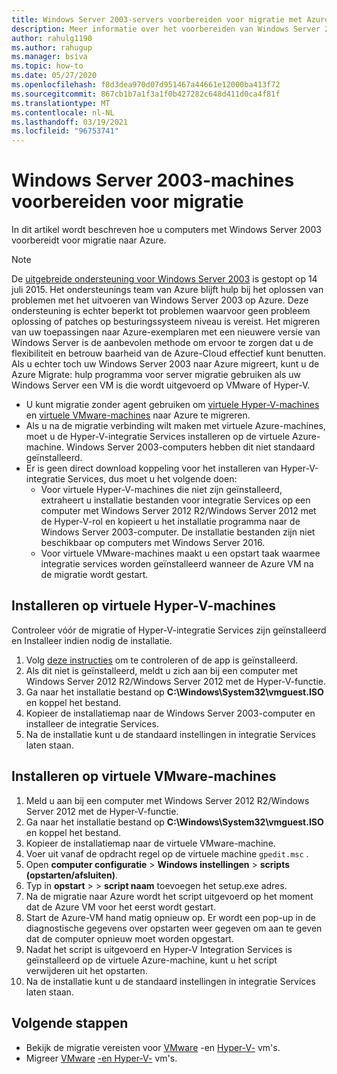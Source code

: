 ```yaml
---
title: Windows Server 2003-servers voorbereiden voor migratie met Azure Migrate
description: Meer informatie over het voorbereiden van Windows Server 2003-servers voor migratie met Azure Migrate.
author: rahulg1190
ms.author: rahugup
ms.manager: bsiva
ms.topic: how-to
ms.date: 05/27/2020
ms.openlocfilehash: f8d3dea970d07d951467a44661e12000ba413f72
ms.sourcegitcommit: 867cb1b7a1f3a1f0b427282c648d411d0ca4f81f
ms.translationtype: MT
ms.contentlocale: nl-NL
ms.lasthandoff: 03/19/2021
ms.locfileid: "96753741"
---
```

# <a name="prepare-windows-server-2003-machines-for-migration"></a>Windows Server 2003-machines voorbereiden voor migratie

In dit artikel wordt beschreven hoe u computers met Windows Server 2003 voorbereidt voor migratie naar Azure. 


> [!NOTE]
> De [uitgebreide ondersteuning voor Windows Server 2003](/troubleshoot/azure/virtual-machines/run-win-server-2003#microsoft-windows-server-2003-end-of-support) is gestopt op 14 juli 2015.  Het ondersteunings team van Azure blijft hulp bij het oplossen van problemen met het uitvoeren van Windows Server 2003 op Azure. Deze ondersteuning is echter beperkt tot problemen waarvoor geen probleem oplossing of patches op besturingssysteem niveau is vereist. Het migreren van uw toepassingen naar Azure-exemplaren met een nieuwere versie van Windows Server is de aanbevolen methode om ervoor te zorgen dat u de flexibiliteit en betrouw baarheid van de Azure-Cloud effectief kunt benutten. Als u echter toch uw Windows Server 2003 naar Azure migreert, kunt u de Azure Migrate: hulp programma voor server migratie gebruiken als uw Windows Server een VM is die wordt uitgevoerd op VMware of Hyper-V.


- U kunt migratie zonder agent gebruiken om [virtuele Hyper-V-machines](tutorial-migrate-hyper-v.md) en [virtuele VMware-machines](tutorial-migrate-vmware.md) naar Azure te migreren.
- Als u na de migratie verbinding wilt maken met virtuele Azure-machines, moet u de Hyper-V-integratie Services installeren op de virtuele Azure-machine. Windows Server 2003-computers hebben dit niet standaard geïnstalleerd.
- Er is geen direct download koppeling voor het installeren van Hyper-V-integratie Services, dus moet u het volgende doen:
    - Voor virtuele Hyper-V-machines die niet zijn geïnstalleerd, extraheert u installatie bestanden voor integratie Services op een computer met Windows Server 2012 R2/Windows Server 2012 met de Hyper-V-rol en kopieert u het installatie programma naar de Windows Server 2003-computer. De installatie bestanden zijn niet beschikbaar op computers met Windows Server 2016.
    - Voor virtuele VMware-machines maakt u een opstart taak waarmee integratie services worden geïnstalleerd wanneer de Azure VM na de migratie wordt gestart.


## <a name="install-on-hyper-v-vms"></a>Installeren op virtuele Hyper-V-machines

Controleer vóór de migratie of Hyper-V-integratie Services zijn geïnstalleerd en Installeer indien nodig de installatie.

1. Volg [deze instructies](/windows-server/virtualization/hyper-v/manage/manage-hyper-v-integration-services#turn-an-integration-service-on-or-off-using-hyper-v-manager) om te controleren of de app is geïnstalleerd.
2. Als dit niet is geïnstalleerd, meldt u zich aan bij een computer met Windows Server 2012 R2/Windows Server 2012 met de Hyper-V-functie.
3. Ga naar het installatie bestand op **C:\Windows\System32\vmguest.ISO** en koppel het bestand.
2. Kopieer de installatiemap naar de Windows Server 2003-computer en installeer de integratie Services.
4. Na de installatie kunt u de standaard instellingen in integratie Services laten staan. 

## <a name="install-on-vmware-vms"></a>Installeren op virtuele VMware-machines

1. Meld u aan bij een computer met Windows Server 2012 R2/Windows Server 2012 met de Hyper-V-functie.
2. Ga naar het installatie bestand op **C:\Windows\System32\vmguest.ISO** en koppel het bestand.
3. Kopieer de installatiemap naar de virtuele VMware-machine.
4. Voer uit vanaf de opdracht regel op de virtuele machine ```gpedit.msc``` .
5. Open **computer configuratie**  >  **Windows instellingen**  >  **scripts (opstarten/afsluiten)**.
6. Typ in **opstart**  >    >  **script naam** toevoegen het setup.exe adres.
7. Na de migratie naar Azure wordt het script uitgevoerd op het moment dat de Azure VM voor het eerst wordt gestart.
8. Start de Azure-VM hand matig opnieuw op. Er wordt een pop-up in de diagnostische gegevens over opstarten weer gegeven om aan te geven dat de computer opnieuw moet worden opgestart.
9. Nadat het script is uitgevoerd en Hyper-V Integration Services is geïnstalleerd op de virtuele Azure-machine, kunt u het script verwijderen uit het opstarten.
10. Na de installatie kunt u de standaard instellingen in integratie Services laten staan. 

## <a name="next-steps"></a>Volgende stappen

- Bekijk de migratie vereisten voor [VMware](migrate-support-matrix-vmware-migration.md) -en [Hyper-V-](migrate-support-matrix-hyper-v-migration.md) vm's.
- Migreer [VMware](server-migrate-overview.md) [-en Hyper-V-](tutorial-migrate-hyper-v.md) vm's.
